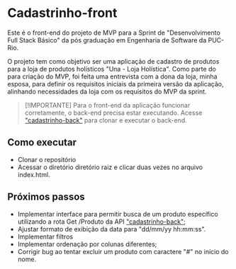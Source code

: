 # Cadastrinho-front
Este é o front-end do projeto de MVP para a Sprint de "Desenvolvimento Full Stack Básico" da pós graduação em Engenharia de Software da PUC-Rio.

O projeto tem como objetivo ser uma aplicação de cadastro de produtos para a loja de produtos holísticos "Una - Loja Holística".
Como parte do para criação do MVP, foi feita uma entrevista com a dona da loja, minha esposa, para definir os requisitos iniciais da primeira versão da aplicação, alinhando necessidades da loja com os requisitos do MVP da sprint.

> [!IMPORTANTE]
> Para o front-end da aplicação funcionar corretamente, o back-end precisa estar executando. Acesse ["cadastrinho-back"](https://github.com/dougcarrico/cadastrinho-back/) para clonar e executar o back-end.

## Como executar

- Clonar o repositório
- Acessar o diretório diretório raiz e clicar duas vezes no arquivo index.html.

## Próximos passos

- Implementar interface para permitir busca de um produto específico utilizando a rota Get /Produto da API ["cadastrinho-back"](https://github.com/dougcarrico/cadastrinho-back/);
- Ajustar formato de exibição da data para "dd/mm/yy hh:mm:ss".
- Implementar filtros
- Implementar ordenação por colunas diferentes;
- Corrigir bug ao tentar excluir um produto com caractere "#" no início do nome.



